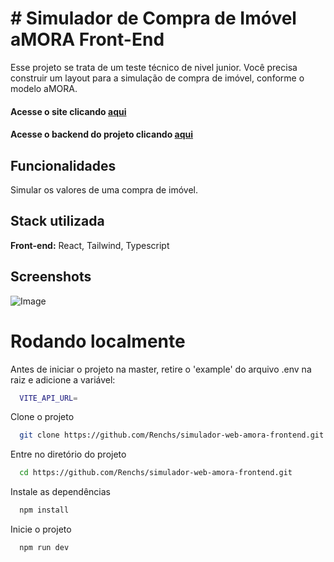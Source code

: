 # # Simulador de Compra de Imóvel aMORA Front-End

Esse projeto se trata de um teste técnico de nivel junior. Você precisa construir um layout para a simulação de compra de imóvel, conforme o modelo aMORA.

#### Acesse o site clicando [aqui](https://renchs.github.io/simulador-web-amora-frontend/)

#### Acesse o backend do projeto clicando [aqui](https://github.com/Renchs/simulador-web-amora-backend)

## Funcionalidades

Simular os valores de uma compra de imóvel.

## Stack utilizada

**Front-end:** React, Tailwind, Typescript

## Screenshots

![Image](https://github.com/user-attachments/assets/3ca39cac-b7a8-40c2-91e3-21cd579789e2)

# Rodando localmente

Antes de iniciar o projeto na master, retire o 'example' do arquivo .env na raiz e adicione a variável:

```bash
  VITE_API_URL= 
```

Clone o projeto

```bash
  git clone https://github.com/Renchs/simulador-web-amora-frontend.git
```

Entre no diretório do projeto
```bash
  cd https://github.com/Renchs/simulador-web-amora-frontend.git
```

Instale as dependências

```bash
  npm install
```



Inicie o projeto

```bash
  npm run dev
```
